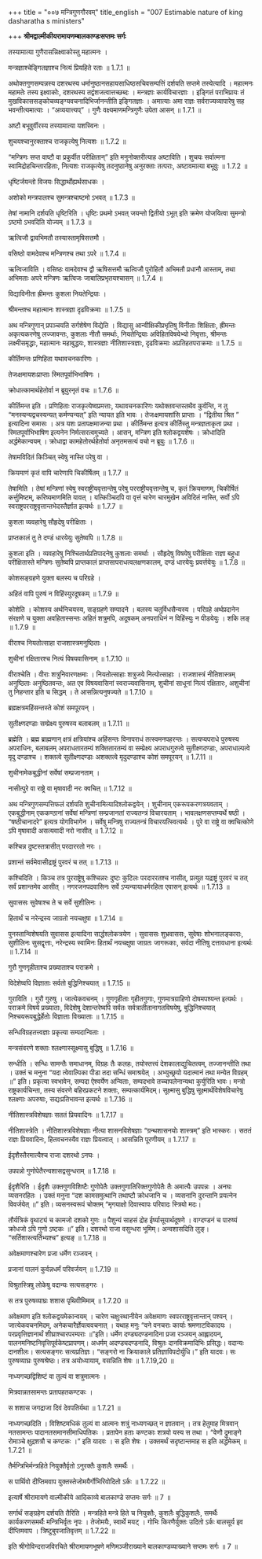 +++
title = "००७ मन्त्रिगुणगौरवम्"
title_english = "007 Estimable nature of king dasharatha s ministers"

+++
**श्रीमद्वाल्मीकीयरामायणम्बालकाण्डःसप्तमः सर्गः**

तस्यामात्या गुणैरासन्निक्ष्वाकोस्तु महात्मनः ।

मन्त्रज्ञाश्चेङ्गितज्ञाश्च नित्यं प्रियहिते रताः ॥ 1.7.1 ॥

अथोक्तगुणसम्पन्नस्य दशरथस्य धर्मानुष्ठानसहायसाधिष्ठसचिवसम्पत्तिं दर्शयति सप्तमे तस्येत्यादि । महात्मनः महामतेः तस्य इक्ष्वाकोः, दशरथस्य तद्वंशजत्वात्तच्छब्दः । मन्त्रज्ञाः कार्यविचारज्ञाः । इङ्गितं पराभिप्रायः तं मुखविकाससङ्कोचव्यङ्ग्यवचनादिभिर्जानन्तीति इङ्गितज्ञाः । अमात्याः अमा राज्ञः सर्वराज्यव्यापारेषु सह भवन्तीत्यमात्याः । “अव्ययात्त्यप्” । गुणैः वक्ष्यमाणमन्त्रिगुणैः उपेता आसन् ॥ 1.7.1 ॥

अष्टौ बभूवुर्वीरस्य तस्यामात्या यशस्विनः ।

शुचयश्चानुरक्ताश्च राजकृत्येषु नित्यशः ॥ 1.7.2 ॥

“मन्त्रिणः सप्त वाष्टौ वा प्रकुर्वीत परीक्षितान्” इति मनुनोक्तरीत्याह अष्टाविति । शुचयः सर्वात्मना स्वामिद्रोहचिन्तारहिताः, नित्यशः राजकृत्येषु तदनुष्ठानेषु अनुरक्ताः तत्पराः, अष्टावमात्या बभूवुः ॥ 1.7.2 ॥

धृष्टिर्जयन्तो विजयः सिद्धार्थोह्यर्थसाधकः ।

अशोको मन्त्रपालश्च सुमन्त्रश्चाष्टमो ऽभवत् ॥ 1.7.3 ॥

तेषां नामानि दर्शयति धृष्टिरिति । धृष्टिः प्रथमो ऽभवत् जयन्तो द्वितीयो ऽभूत् इति क्रमेण योजयित्वा सुमन्त्रो ऽष्टमो ऽभवदिति योज्यम् ॥ 1.7.3 ॥

ऋत्विजौ द्वावभिमतौ तस्यास्तामृषिसत्तमौ ।

वसिष्ठो वामदेवश्च मन्त्रिणश्च तथा ऽपरे ॥ 1.7.4 ॥

ऋत्विजाविति । वसिष्ठः वामदेवश्च द्वौ ऋषिसत्तमौ ऋत्विजौ पुरोहितौ अभिमतौ प्रधानौ आस्ताम्, तथा अभिमताः अपरे मन्त्रिणः ऋत्विजः जाबालिप्रभृतयश्चासन् ॥ 1.7.4 ॥

विद्याविनीता ह्रीमन्तः कुशला नियतेन्द्रियाः ।

श्रीमन्तश्च महात्मानः शास्त्रज्ञा दृढविक्रमाः ॥ 1.7.5 ॥

अथ मन्त्रिगुणान् प्रपञ्चयति सर्गशेषेण विद्येति । विद्यासु आन्वीक्षिकीप्रभृतिषु विनीताः शिक्षिताः, ह्रीमन्तः अकृत्यकरणेषु लज्जावन्तः, कुशलाः नीतौ समर्थाः, नियतेन्द्रियाः अविहितविषयेभ्यो निवृत्ताः, श्रीमन्तः लक्ष्मीसमृद्धाः, महात्मानः महाबुद्धयः, शास्त्रज्ञाः नीतिशास्त्रज्ञाः, दृढविक्रमाः अप्रतिहतपराक्रमाः ॥ 1.7.5 ॥

कीर्तिमन्तः प्रणिहिता यथावचनकारिणः ।

तेजःक्षमायशःप्राप्ताः स्मितपूर्वाभिभाषिणः ।

क्रोधात्कामार्थहेतोर्वा न ब्रूयुरनृतं वचः ॥ 1.7.6 ॥

कीर्तिमन्त इति । प्रणिहिताः राजकृत्येष्वप्रमत्ताः, यथावचनकारिणः यथोक्तवन्तस्तथैव कुर्वन्ति, न तु “मनस्यन्यद्वचस्यन्यत् कर्मण्यन्यत्” इति न्यायत इति भावः । तेजःक्षमायशांसि प्राप्ताः । “द्वितीया श्रित ” इत्यादिना समासः । अत्र यशः प्रतापक्षमाजन्या प्रथा । कीर्तिमन्त इत्यत्र कीर्तिस्तु मन्त्रज्ञताकृता प्रथा । स्मितपूर्वाभिभाषिण इत्यनेन निर्मत्सरत्वमुच्यते । आसन्, मन्त्रिण इति श्लोकद्वयशेषः । क्रोधादिति अर्द्धमेकान्वयम् । क्रोधाद्वा कामहेतोरर्थहेतोर्वा अनृतमसत्यं वचो न ब्रूयुः ॥ 1.7.6 ॥

तेषामविदितं किञ्चित् स्वेषु नास्ति परेषु वा ।

क्रियमाणं कृतं वापि चारेणापि चिकीर्षितम् ॥ 1.7.7 ॥

तेषामिति । तेषां मन्त्रिणां स्वेषु स्वराष्ट्रीयवृत्तान्तेषु परेषु परराष्ट्रीयवृत्तान्तेषु च, कृतं क्रियमाणम्, चिकीर्षितं कर्त्तुमिष्टम्, करिष्यमाणमिति यावत् । यत्किञ्चिदपि वा वृत्तं चारेण चारमुखेन अविदितं नास्ति, सर्वो ऽपि स्वराष्ट्रपरराष्ट्रवृत्तान्तभेदस्तैर्ज्ञात इत्यर्थः ॥ 1.7.7 ॥

कुशला व्यवहारेषु सौहृदेषु परीक्षिताः ।

प्राप्तकालं तु ते दण्डं धारयेयुः सुतेष्वपि ॥ 1.7.8 ॥

कुशला इति । व्यवहारेषु निश्चितार्थप्रतिपादनेषु कुशलाः समर्थाः । सौहृदेषु विषयेषु परीक्षिताः राज्ञा बहुधा परीक्षितास्ते मन्त्रिणः सुतेष्वपि प्राप्तकालं प्राप्तसापराधत्वलक्षणकालम्, दण्डं धारयेयुः प्रवर्त्तयेयुः ॥ 1.7.8 ॥

कोशसङ्ग्रहणे युक्ता बलस्य च परिग्रहे ।

अहितं वापि पुरुषं न विहिंस्युरदूषकम् ॥ 1.7.9 ॥

कोशेति । कोशस्य अर्थनिचयस्य, सङ्ग्रहणे सम्पादने । बलस्य चतुर्विधसैन्यस्य । परिग्रहे अर्थप्रदानेन संरक्षणे च युक्ता अवहितास्सन्तः अहितं शत्रुमपि, अदूषकम् अनपराधिनं न विहिंस्युः न पीडयेयुः । शकि लङ् ॥ 1.7.9 ॥

वीराश्च नियतोत्साहा राजशास्त्रमनुष्ठिताः ।

शुचीनां रक्षितारश्च नित्यं विषयवासिनाम् ॥ 1.7.10 ॥

वीराश्चेति । वीराः शत्रुनिवारणक्षमाः । नियतोत्साहाः शत्रुजये नित्योत्साहाः । राजशास्त्रं नीतिशास्त्रम् अनुष्ठिताः अनुष्ठितवन्तः, अत एव विषयवासिनां स्वराज्यवासिनाम्, शुचीनां साधूनां नित्यं रक्षितारः, अशुचीनां तु निहन्तार इति च सिद्धम् । ते आसन्नित्यनुषज्यते ॥ 1.7.10 ॥

ब्रह्मक्षत्रमहिंसन्तस्ते कोशं समपूरयन् ।

सुतीक्ष्णदण्डाः सम्प्रेक्ष्य पुरुषस्य बलाबलम् ॥ 1.7.11 ॥

ब्रह्मेति । ब्रह्म ब्राह्मणान् क्षत्रं क्षत्रियांश्च अहिंसन्तः विनापराधं तत्स्वमनपहरन्तः । सत्यप्यपराधे पुरुषस्य अपराधिनः, बलाबलम् अपराधतारतम्यं शक्तितारतम्यं वा सम्प्रेक्ष्य अपराधगुरुत्वे सुतीक्ष्णदण्डाः, अपराधाल्पत्वे मृदु दण्डाश्च । शक्तत्वे सुतीक्ष्णदण्डाः अशक्तत्वे मृदुदण्डाश्च कोशं समपूरयन् ॥ 1.7.11 ॥

शुचीनामेकबुद्धीनां सर्वेषां सम्प्रजानताम् ।

नासीत्पुरे वा राष्ट्रे वा मृषावादी नरः क्वचित् ॥ 1.7.12 ॥

अथ मन्त्रिगुणसम्पत्तिफलं दर्शयति शुचीनामित्यादिश्लोकद्वयेन् । शुचीनाम् एकरूपकरणत्रयवताम् । एकबुद्धीनाम् एककण्ठानां सर्वेषां मन्त्रिणां सम्प्रजानतां राज्यतन्त्रं विचारयताम् । भावलक्षणसप्तम्यर्थे षष्ठी । “षष्ठीचानादरे” इत्यत्र योगविभागेन । सर्वेषु मन्त्रिषु राज्यतन्त्रं विचारयत्स्वित्यर्थः । पुरे वा राष्ट्रे वा क्वचित्कोणे ऽपि मृषावादी असत्यवादी नरो नासीत् ॥ 1.7.12 ॥

कश्चिन्न दुष्टस्तत्रासीत् परदाररतो नरः ।

प्रशान्तं सर्वमेवासीद्राष्ट्रं पुरवरं च तत् ॥ 1.7.13 ॥

कश्चिदिति । किञ्च तत्र पुरराष्ट्रेषु कश्चिन्नरः दुष्टः कुटिलः परदाररतश्च नासीत्, प्रत्युत यद्राष्ट्रं पुरवरं च तत् सर्वं प्रशान्तमेव आसीत् । नगरजनपदवासिनः सर्वे ऽप्यन्यायाधर्मरहिता एवासन् इत्यर्थः ॥ 1.7.13 ॥

सुवाससः सुवेषाश्च ते च सर्वे सुशीलिनः ।

हितार्थं च नरेन्द्रस्य जाग्रतो नयचक्षुषा ॥ 1.7.14 ॥

पुनस्तान्विशेषयति सुवासस इत्यादिना सार्द्धश्लोकत्रयेण । सुवाससः शुभ्रवाससः, सुवेषाः शोभनालङ्काराः, सुशीलिनः सुसद्वृत्ताः, नरेन्द्रस्य स्वामिनः हितार्थं नयचक्षुषा जाग्रतः जागरूकाः, सर्वदा नीतिषु दत्तावधाना इत्यर्थः ॥ 1.7.14 ॥

गुरौ गुणगृहीताश्च प्रख्याताश्च पराक्रमे ।

विदेशेष्वपि विज्ञाताः सर्वतो बुद्धिनिश्चयात् ॥ 1.7.15 ॥

गुराविति । गुरौ गुरुषु । जात्येकवचनम् । गुणगृहीताः गृहीतगुणाः, गुणमात्रग्राहिणो दोषमपश्यन्त इत्यर्थः । पराक्रमे विषये प्रख्याताः, विदेशेषु देशान्तरेष्वपि सर्वतः सर्वत्रातीतानागतविषयेषु, बुद्धिनिश्चयात् निश्चयरूपबुद्धेर्हेतोः विज्ञाताः विख्याताः ॥ 1.7.15 ॥

सन्धिविग्रहतत्त्वज्ञाः प्रकृत्या सम्पदान्विताः ।

मन्त्रसंवरणे शक्ताः श्लक्ष्णास्सूक्ष्मासु बुद्धिषु ॥ 1.7.16 ॥

सन्धीति । सन्धिः सामन्तैः समाधानम्, विग्रहः तैः कलहः, तयोस्तत्त्वं देशकालाद्युचितत्वम्, तज्जानन्तीति तथा । उक्तं च मनुना “यदा त्वेवाल्पिका पीडा तदा सन्धिं समाश्रयेत् । अभ्युच्छ्रयो यदात्मानं तथा मन्येत विग्रहम् ॥” इति। प्रकृत्या स्वभावेन, सम्पदा ऐश्वर्येण अन्विताः, सम्पदभावे तच्चापलेनान्यथा कुर्युरिति भावः। मन्त्रो राष्ट्रकार्यचिन्ता, तस्य संवरणे बहिरप्रकटने शक्ताः, सम्पत्कार्यमिदम्। सूक्ष्मासु बुद्धिषु सूक्ष्मार्थविशेषविचारेषु श्लक्ष्णाः अपरुषाः, सद्यःप्रतिभावन्त इत्यर्थः ॥ 1.7.16 ॥

नीतिशास्त्रविशेषज्ञाः सततं प्रियवादिनः ॥ 1.7.17 ॥

नीतिशास्त्रेति । नीतिशास्त्रविशेषज्ञाः नीत्या शासनविशेषज्ञाः “ग्रन्थशासनयोः शास्त्रम्” इति भास्करः । सततं राज्ञः प्रियवादिनः, हितवचनस्यैव राज्ञः प्रियत्वात् । आसन्निति पूरणीयम् ॥ 1.7.17 ॥

ईदृशैस्तैरमात्यैश्च राजा दशरथो ऽनघः ।

उपपन्नो गुणोपेतैरन्वशासद्वसुन्धराम् ॥ 1.7.18 ॥

ईदृशैरिति । ईदृशैः उक्तगुणविशिष्टैः गुणोपेतैः उक्तगुणातिरिक्तगुणोपेतैः तैः अमात्यैः उपपन्नः । अनघः व्यसनरहितः । उक्तं मनुना “दश कामसमुत्थानि तथाष्टौ क्रोधजानि च । व्यसनानि दुरन्तानि प्रयत्नेन विवर्जयेत् ॥” इति। व्यसनस्वरूपं चोक्तम् “मृगयाक्षो दिवास्वापः परिवादः स्त्रियो मदः।

तौर्यत्रिकं वृथाट्यं च कामजो दशको गुणः ॥ पैशुन्यं साहसं द्रोह ईर्ष्यासूयार्थदूषणे । वाग्दण्डनं च पारुष्यं क्रोधजो ऽपि गुणो ऽष्टकः ॥” इति। दशरथो राजा वसुन्धरा भूमिम्। अन्वशासदिति लुङ्। “सर्तिशास्त्यर्तिभ्यश्च” इत्यङ् ॥ 1.7.18 ॥

अवेक्षमाणश्चारेण प्रजा धर्मेण रञ्जयन् ।

प्रजानां पालनं कुर्वन्नधर्मं परिवर्जयन् ॥ 1.7.19 ॥

विश्रुतस्त्रिषु लोकेषु वदान्यः सत्यसङ्गरः ।

स तत्र पुरुषव्याघ्रः शशास पृथिवीमिमाम् ॥ 1.7.20 ॥

अवेक्षमाण इति श्लोकद्वयमेकान्वयम् । चारेण चक्षुःस्थानीयेन अवेक्षमाणः स्वपरराष्ट्रवृत्तान्तान् पश्यन् । जात्येकवचनमिदम्, अनेकचारैर्ज्ञेयत्ववचनात् । यथाह मनुः “वने वनचराः कार्याः श्रमणाटविकादयः । परप्रवृत्तिज्ञानार्थं शीघ्राश्चारपरम्पराः ॥”इति। धर्मेण दण्ड्यदण्डनादिना प्रजा रञ्जयन् आह्लादयन्, पालनमनिष्टनिवृत्तिपूर्वकेष्टप्रापणम्। अधर्मम् अदण्ड्यदण्डनादि, विश्रुतः दानविक्रमादिभिः प्रसिद्धः। वदान्यः दानशीलः। सत्यसङ्गरः सत्यप्रतिज्ञः। “सङ्गरो ना क्रियाकाले प्रतिज्ञाविपदोर्युधि।” इति यादवः। सः पुरुषव्याघ्रः पुरुषश्रेष्ठः। तत्र अयोध्यायाम्, वसन्निति शेषः ॥ 1.7.19,20 ॥

नाध्यगच्छद्विशिष्टं वा तुल्यं वा शत्रुमात्मनः ।

मित्रवान्नतसामन्तः प्रतापहतकण्टकः ।

स शशास जगद्राजा दिवं देवपतिर्यथा ॥ 1.7.21 ॥

नाध्यगच्छदिति । विशिष्टमधिकं तुल्यं वा आत्मनः शत्रुं नाध्यगच्छत् न ज्ञातवान् । तत्र हेतुमाह मित्रवान् नतसामन्तः पादानतसमानसीमाधिपतिकः । प्रतापेन हताः कण्टकाः शत्रवो यस्य स तथा । “वेणौ द्रुमाङ्गे रोमाञ्चे क्षुद्रशत्रौ च कण्टकः ।” इति यादवः । स इति शेषः । उक्तमर्थं सदृष्टान्तमाह स इति अर्द्धमेकम् ॥ 1.7.21 ॥

तैर्मन्त्रिभिर्मन्त्रहिते नियुक्तैर्वृतो ऽनुरक्तैः कुशलैः समर्थैः ।

स पार्थिवो दीप्तिमवाप युक्तस्तेजोमयैर्गोभिरिवोदितो ऽर्कः ॥ 1.7.22 ॥

इत्यार्षे श्रीरामायणे वाल्मीकीये आदिकाव्ये बालकाण्डे सप्तमः सर्गः ॥ 7 ॥

सर्गार्थं सङ्ग्रहेण दर्शयति तैरिति । मन्त्रहिते मन्त्रे हिते च नियुक्तैः, कुशलैः बुद्धिकुशलैः, समर्थैः कार्यकरणसमर्थैः मन्त्रिभिर्वृतः नृपः । तेजोमयैः, स्वार्थे मयट् । गोभिः किरणैर्युक्तः उदितो ऽर्कः बालसूर्य इव दीप्तिमवाप । त्रिष्टुबुपजातिवृत्तम् ॥ 1.7.22 ॥

इति श्रीगोविन्दराजविरचिते श्रीरामायणभूषणे मणिमञ्जीराख्याने बालकाण्डव्याख्याने सप्तमः सर्गः ॥ 7 ॥
